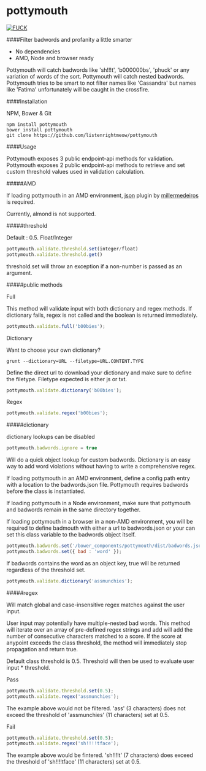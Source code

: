 pottymouth
==========

[![FUCK](http://img.youtube.com/vi/http://img.youtube.com/vi/m0NGZd_jBcA/0.jpg/0.jpg)](https://www.youtube.com/watch?v=m0NGZd_jBcA)


####Filter badwords and profanity a little smarter
- No dependencies
- AMD, Node and browser ready

Pottymouth will catch badwords like 'sh!!!t', 'b000000bs', 'phuck' or any variation of words of the sort. Pottymouth will catch nested badwords. Pottymouth tries to be smart to not filter names like 'Cassandra' but names like 'Fatima' unfortunately will be caught in the crossfire.

####Installation

NPM, Bower & Git
```
npm install pottymouth
bower install pottymouth
git clone https://github.com/listenrightmeow/pottymouth
```

####Usage

Pottymouth exposes 3 public endpoint-api methods for validation.
Pottymouth exposes 2 public endpoint-api methods to retrieve and set custom threshold values used in validation calculation.

#####AMD

If loading pottymouth in an AMD environment, [json](https://github.com/millermedeiros/requirejs-plugins) plugin by [millermedeiros](https://github.com/millermedeiros) is required.

Currently, almond is not supported.

#####threshold

Default : 0.5. Float/Integer

```js
pottymouth.validate.threshold.set(integer/float)
pottymouth.validate.threshold.get()
```

threshold.set will throw an exception if a non-number is passed as an argument.

#####public methods

Full

This method will validate input with both dictionary and regex methods. If dictionary fails, regex is not called and the boolean is returned immediately.

```js
pottymouth.validate.full('b00bies');
```

Dictionary

Want to choose your own dictionary?

```
grunt --dictionary=URL --filetype=URL.CONTENT.TYPE
```

Define the direct url to download your dictionary and make sure to define the filetype. Filetype expected is either js or txt.

```js
pottymouth.validate.dictionary('b00bies');
```

Regex
```js
pottymouth.validate.regex('b00bies');
```

#####dictionary

dictionary lookups can be disabled
```js
pottymouth.badwords.ignore = true
```

Will do a quick object lookup for custom badwords.
Dictionary is an easy way to add word violations without having to write a comprehensive regex.

If loading pottymouth in an AMD environment, define a config path entry with a location to the badwords.json file. Pottymouth requires badwords before the class is instantiated.

If loading pottymouth in a Node environment, make sure that pottymouth and badwords remain in the same directory together.

If loading pottymouth in a browser in a non-AMD environment, you will be required to define badmouth with either a url to badwords.json or your can set this class variable to the badwords object itself.

```js
pottymouth.badwords.set('/bower_components/pottymouth/dist/badwords.json');
pottymouth.badwords.set({ bad : 'word' });
```

If badwords contains the word as an object key, true will be returned regardless of the threshold set.

```js
pottymouth.validate.dictionary('assmunchies');
```

#####regex

Will match global and case-insensitive regex matches against the user input.

User input may potentially have multiple-nested bad words. This method will iterate over an array of pre-defined regex strings and add will add the number of consecutive characters matched to a score. If the score at anypoint exceeds the class threshold, the method will immediately stop propagation and return true.

Default class threshold is 0.5. Threshold will then be used to evaluate user input * threshold.

Pass
```js
pottymouth.validate.threshold.set(0.5);
pottymouth.validate.regex('assmunchies');
```

The example above would not be filtered. 'ass' (3 characters) does not exceed the threshold of 'assmunchies' (11 characters) set at 0.5.

Fail
```js
pottymouth.validate.threshold.set(0.5);
pottymouth.validate.regex('sh!!!!tface');
```

The example above would be fintered. 'sh!!!!t' (7 characters) does exceed the threshold of 'sh!!!!tface' (11 characters) set at 0.5.